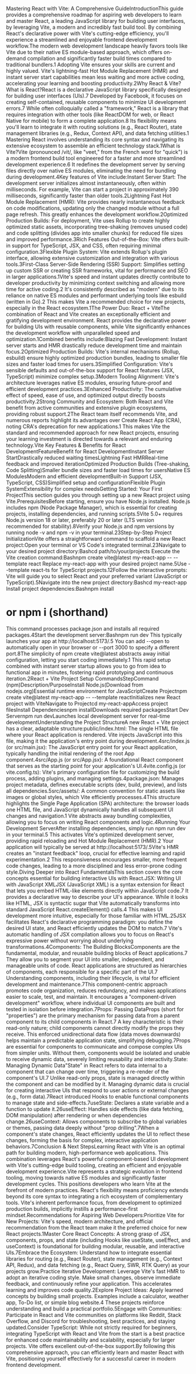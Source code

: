 Mastering React with Vite: A Comprehensive GuideIntroductionThis guide provides a comprehensive roadmap for aspiring web developers to learn and master React, a leading JavaScript library for building user interfaces, by leveraging Vite, a modern and incredibly fast build tool. By combining React's declarative power with Vite's cutting-edge efficiency, you'll experience a streamlined and enjoyable frontend development workflow.The modern web development landscape heavily favors tools like Vite due to their native ES module-based approach, which offers on-demand compilation and significantly faster build times compared to traditional bundlers.1 Adopting Vite ensures your skills are current and highly valued. Vite's lightning-fast Hot Module Replacement (HMR) and instant server start capabilities mean less waiting and more active coding, accelerating your learning and boosting productivity.2Why React & Vite?What is React?React is a declarative JavaScript library specifically designed for building user interfaces (UIs).7 Developed by Facebook, it focuses on creating self-contained, reusable components to minimize UI development errors.7 While often colloquially called a "framework," React is a library that requires integration with other tools (like ReactDOM for web, or React Native for mobile) to form a complete application.8 Its flexibility means you'll learn to integrate it with routing solutions (e.g., React Router), state management libraries (e.g., Redux, Context API), and data fetching utilities.1 Mastering React involves understanding its core syntax and navigating its extensive ecosystem to assemble an efficient technology stack.1What is Vite?Vite (pronounced /vit/, like "veet," from the French word for "quick") is a modern frontend build tool engineered for a faster and more streamlined development experience.6 It redefines the development server by serving files directly over native ES modules, eliminating the need for bundling during development.4Key features of Vite include:Instant Server Start: The development server initializes almost instantaneously, often within milliseconds. For example, Vite can start a project in approximately 390 milliseconds, significantly faster than older tools.2Lightning Fast Hot Module Replacement (HMR): Vite provides nearly instantaneous feedback on code modifications, updating only the changed module without a full page refresh. This greatly enhances the development workflow.2Optimized Production Builds: For deployment, Vite uses Rollup to create highly optimized static assets, incorporating tree-shaking (removes unused code) and code splitting (divides app into smaller chunks) for reduced file sizes and improved performance.3Rich Features Out-of-the-Box: Vite offers built-in support for TypeScript, JSX, and CSS, often requiring minimal configuration.3Flexible Plugin System: Vite extends Rollup's plugin interface, allowing extensive customization and integration with various tools.3First-Class Server-Side Rendering (SSR) Support: Simplifies setting up custom SSR or creating SSR frameworks, vital for performance and SEO in larger applications.1Vite's speed and instant updates directly contribute to developer productivity by minimizing context switching and allowing more time for active coding.2 It's consistently described as "modern" due to its reliance on native ES modules and performant underlying tools like esbuild (written in Go).2 This makes Vite a recommended choice for new projects, especially in the React ecosystem.1The Power Duo: React + ViteThe combination of React and Vite creates an exceptionally efficient and gratifying development environment. React provides the declarative power for building UIs with reusable components, while Vite significantly enhances the development workflow with unparalleled speed and optimization.1Combined benefits include:Blazing Fast Development: Instant server starts and HMR drastically reduce development time and maintain focus.2Optimized Production Builds: Vite's internal mechanisms (Rollup, esbuild) ensure highly optimized production bundles, leading to smaller file sizes and faster load times for users.3Simplified Configuration: Vite's sensible defaults and out-of-the-box support for React features (JSX, TypeScript) minimize complex setup.3Modern Tooling Alignment: Vite's architecture leverages native ES modules, ensuring future-proof and efficient development practices.3Enhanced Productivity: The cumulative effect of speed, ease of use, and optimized output directly boosts productivity.2Strong Community and Ecosystem: Both React and Vite benefit from active communities and extensive plugin ecosystems, providing robust support.2The React team itself recommends Vite, and numerous reports highlight its advantages over Create React App (CRA), noting CRA's deprecation for new applications.1 This makes Vite the standard and recommended approach for new React projects, ensuring your learning investment is directed towards a relevant and enduring technology.Vite Key Features & Benefits for React DevelopmentFeatureBenefit for React DevelopmentInstant Server StartDrastically reduced waiting timesLightning Fast HMRReal-time feedback and improved iterationOptimized Production Builds (Tree-shaking, Code Splitting)Smaller bundle sizes and faster load times for usersNative ES ModulesModern and efficient developmentBuilt-in Support (JSX, TypeScript, CSS)Simplified setup and configurationFlexible Plugin SystemExtensibility for complex needsGetting Started: Your First ProjectThis section guides you through setting up a new React project using Vite.PrerequisitesBefore starting, ensure you have Node.js installed. Node.js includes npm (Node Package Manager), which is essential for creating projects, installing dependencies, and running scripts.5Vite 5.0+ requires Node.js version 18 or later, preferably 20 or later (LTS version recommended for stability).8Verify your Node.js and npm versions by running node -v and npm -v in your terminal.23Step-by-Step Project InitializationVite offers a straightforward command to scaffold a new React project:Open your terminal or VS Code's integrated terminal.23Navigate to your desired project directory:Bashcd path/to/your/projects
Execute the Vite creation command:Bashnpm create vite@latest my-react-app -- --template react
Replace my-react-app with your desired project name.5Use --template react-ts for TypeScript projects.12Follow the interactive prompts: Vite will guide you to select React and your preferred variant (JavaScript or TypeScript).5Navigate into the new project directory:Bashcd my-react-app
Install project dependencies:Bashnpm install
# or npm i (shorthand)
This command processes package.json and installs all required packages.4Start the development server:Bashnpm run dev
This typically launches your app at http://localhost:5173/.5 You can add --open to automatically open in your browser or --port 3000 to specify a different port.8The simplicity of npm create vite@latest abstracts away initial configuration, letting you start coding immediately.1 This rapid setup combined with instant server startup allows you to go from idea to functional app in minutes, fostering rapid prototyping and continuous iteration.2React + Vite Project Setup CommandsStepCommand (npm)Description/PurposeInstall Node.js(Download from nodejs.org)Essential runtime environment for JavaScriptCreate Projectnpm create vite@latest my-react-app -- --template reactInitializes new React project with ViteNavigate to Projectcd my-react-appAccess project filesInstall Dependenciesnpm installDownloads required packagesStart Dev Servernpm run devLaunches local development server for real-time developmentUnderstanding the Project StructureA new React + Vite project has a clear, adaptable structure:public/index.html: The single HTML file where your React application is rendered. Vite injects JavaScript into this file, making it the application's entry point during development.4src/index.js (or src/main.jsx): The JavaScript entry point for your React application, typically handling the initial rendering of the root App component.4src/App.js (or src/App.jsx): A foundational React component that serves as the starting point for your application's UI.4vite.config.js (or vite.config.ts): Vite's primary configuration file for customizing the build process, adding plugins, and managing settings.4package.json: Manages project metadata, defines executable scripts (dev, build, preview), and lists all dependencies.5src/assets/: A common convention for static assets like images or global styles, which Vite efficiently processes.4This structure highlights the Single Page Application (SPA) architecture: the browser loads one HTML file, and JavaScript dynamically handles all subsequent UI changes and navigation.1 Vite abstracts away bundling complexities, allowing you to focus on writing React components and logic.4Running Your Development ServerAfter installing dependencies, simply run npm run dev in your terminal.5 This activates Vite's optimized development server, providing rapid reloading and Hot Module Replacement (HMR).2 Your application will typically be served at http://localhost:5173/.5Vite's HMR creates an "instant feedback" loop, crucial for effective learning and rapid experimentation.2 This responsiveness encourages smaller, more frequent code changes, leading to a more disciplined and less error-prone coding style.Diving Deeper into React FundamentalsThis section covers the core concepts essential for building interactive UIs with React.JSX: Writing UI with JavaScript XMLJSX (JavaScript XML) is a syntax extension for React that lets you embed HTML-like elements directly within JavaScript code.7 It provides a declarative way to describe your UI's appearance. While it looks like HTML, JSX is syntactic sugar that Vite automatically transforms into standard JavaScript React.createElement() calls.4 This makes UI development more intuitive, especially for those familiar with HTML.25JSX facilitates React's declarative programming paradigm: you define the desired UI state, and React efficiently updates the DOM to match.7 Vite's automatic handling of JSX compilation allows you to focus on React's expressive power without worrying about underlying transformations.4Components: The Building BlocksComponents are the fundamental, modular, and reusable building blocks of React applications.7 They allow you to segment your UI into smaller, independent, and manageable units of code. React applications are structured as hierarchies of components, each responsible for a specific part of the UI.7 Understanding components, including their lifecycle, is vital for efficient development and maintenance.7This component-centric approach promotes code organization, reduces redundancy, and makes applications easier to scale, test, and maintain. It encourages a "component-driven development" workflow, where individual UI components are built and tested in isolation before integration.7Props: Passing DataProps (short for "properties") are the primary mechanism for passing data from a parent component to its child components in React.7 A key characteristic is their read-only nature; child components cannot directly modify the props they receive. This enforced unidirectional data flow (data moves downwards) helps maintain a predictable application state, simplifying debugging.7Props are essential for components to communicate and compose complex UIs from simpler units. Without them, components would be isolated and unable to receive dynamic data, severely limiting reusability and interactivity.State: Managing Dynamic Data"State" in React refers to data internal to a component that can change over time, triggering a re-render of the component's UI.7 Unlike read-only props, state is managed directly within the component and can be modified by it. Managing dynamic data is crucial for creating interactive UIs that respond to user actions or external changes (e.g., form data).7React introduced Hooks to enable functional components to manage state and side-effects.7useState: Declares a state variable and a function to update it.26useEffect: Handles side effects (like data fetching, DOM manipulation) after rendering or when dependencies change.26useContext: Allows components to subscribe to global variables or themes, passing data deeply without "prop drilling".7When a component's state changes, React efficiently updates the UI to reflect these changes, forming the basis for complex, interactive application behaviors.7Conclusion & Next StepsLearning React with Vite is an optimal path for building modern, high-performance web applications. This combination leverages React's powerful component-based UI development with Vite's cutting-edge build tooling, creating an efficient and enjoyable development experience.Vite represents a strategic evolution in frontend tooling, moving towards native ES modules and significantly faster development cycles. This positions developers who learn Vite at the forefront of modern practices. React's flexibility means proficiency extends beyond its core syntax to integrating a rich ecosystem of complementary tools. Vite's inherent performance focus, from development to optimized production builds, implicitly instills a performance-first mindset.Recommendations for Aspiring Web Developers:Prioritize Vite for New Projects: Vite's speed, modern architecture, and official recommendation from the React team make it the preferred choice for new React projects.1Master Core React Concepts: A strong grasp of JSX, components, props, and state (including Hooks like useState, useEffect, and useContext) is foundational for building modular, reusable, and interactive UIs.7Embrace the Ecosystem: Understand how to integrate essential libraries for routing (e.g., React Router), state management (e.g., Context API, Redux), and data fetching (e.g., React Query, SWR, RTK Query) as your projects grow.Practice Iterative Development: Leverage Vite's fast HMR to adopt an iterative coding style. Make small changes, observe immediate feedback, and continuously refine your application. This accelerates learning and improves code quality.2Explore Project Ideas: Apply learned concepts by building small projects. Examples include a calculator, weather app, To-Do list, or simple blog website.4 These projects reinforce understanding and build a practical portfolio.5Engage with Communities: Participate in React and Vite communities on platforms like Reddit, Stack Overflow, and Discord for troubleshooting, best practices, and staying updated.Consider TypeScript: While not strictly required for beginners, integrating TypeScript with React and Vite from the start is a best practice for enhanced code maintainability and scalability, especially for larger projects. Vite offers excellent out-of-the-box support.By following this comprehensive approach, you can efficiently learn and master React with Vite, positioning yourself effectively for a successful career in modern frontend development.
